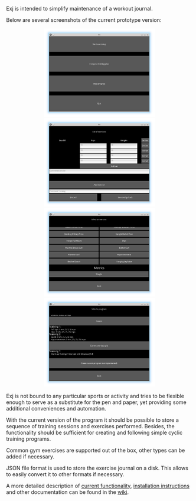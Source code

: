 Exj is intended to simplify maintenance of a workout journal.

Below are several screenshots of the current prototype version:
<p align="center">
<a href="https://github.com/noooway/exj/blob/master/doc/exj_main.png"><img src="https://github.com/noooway/exj/blob/master/doc/exj_main.png" width="300"/></a>
<a href="https://github.com/noooway/exj/blob/master/doc/deadlift_input.png"><img src="https://github.com/noooway/exj/blob/master/doc/deadlift_input.png" width="300"/></a>
<br>
<a href="https://github.com/noooway/exj/blob/master/doc/exc_list.png"><img src="https://github.com/noooway/exj/blob/master/doc/exc_list.png" width="300"/></a>
<a href="https://github.com/noooway/exj/blob/master/doc/simple_programs.png"><img src="https://github.com/noooway/exj/blob/master/doc/simple_programs.png" width="300"/></a>
</p>

Exj is not bound to any particular sports or activity and tries to be 
flexible enough to serve as a substitute for the pen and paper, yet providing
some additional conveniences and automation.

With the current version of the program it should be possible to store
a sequence of training sessions and exercises performed. Besides, the 
functionality should be sufficient for creating and following simple
cyclic training programs.

Common gym exercises are supported out of the box, other types can be added if necessary.

JSON file format is used to store the exercise journal on a disk. 
This allows to easily convert it to other formats if necessary.

A more detailed description of [current functionality](https://github.com/noooway/exj/wiki/Current-Functionality),
[installation instructions](https://github.com/noooway/exj/wiki/Installation) and other documentation can be found in the [wiki](https://github.com/noooway/exj/wiki).